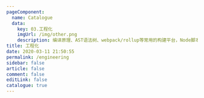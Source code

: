 ```yaml
---
pageComponent: 
  name: Catalogue
  data: 
    key: 03.工程化
    imgUrl: /img/other.png
    description: 编译原理、AST语法树、webpack/rollup等常用的构建平台，Node脚本等学习总结。
title: 工程化
date: 2020-03-11 21:50:55
permalink: /engineering
sidebar: false
article: false
comment: false
editLink: false
catalogue: true
---
```

